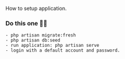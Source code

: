 How to setup application.

### Do this one 👀👀 
    - php artisan migrate:fresh
    - php artisan db:seed
    - run application: php artisan serve
    - login with a default account and password. 

